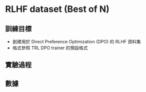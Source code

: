 # RLHF dataset (Best of N)

## 訓練目標
* 創建用於 Direct Preference Optimization (DPO) 的 RLHF 資料集
* 格式參照 TRL DPO trainer 的預設格式

## 實驗過程
## 數據
